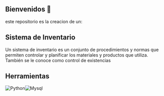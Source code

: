 ## Bienvenidos 👋
este repositorio es la creacion de un:
## Sistema de Inventario
Un sistema de inventario es un conjunto de procedimientos y normas que permiten controlar y planificar los materiales y productos que utiliza. También se le conoce como control de existencias
## Herramientas
![Python](https://img.icons8.com/?size=100&id=13441&format=png&color=000000)![Mysql](https://img.icons8.com/?size=100&id=9nLaR5KFGjN0&format=png&color=000000)
